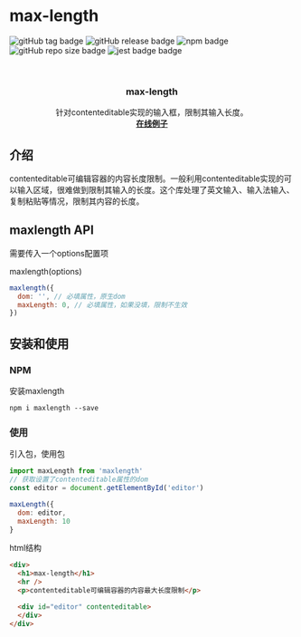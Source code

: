 # max-length

<!-- Badge -->
![gitHub tag badge](https://img.shields.io/github/v/tag/Gavin-yh/max-length)
![gitHub release badge](https://img.shields.io/github/v/release/Gavin-yh/max-length)
![npm badge](https://img.shields.io/npm/v/maxlength)
![gitHub repo size badge](https://img.shields.io/github/repo-size/Gavin-yh/max-length)
![jest badge badge](https://img.shields.io/badge/unit%20test-jest-yellowgreen)

<br />

<p align="center">
  <h3 align="center">max-length</h3>

  <p align="center">
    针对contenteditable实现的输入框，限制其输入长度。
    <br />
    <a href="https://gavin-yh.github.io/max-length/"><strong>在线例子</strong></a>
    <br />
  </p>
</p>


##  介绍

contenteditable可编辑容器的内容长度限制。一般利用contenteditable实现的可以输入区域，很难做到限制其输入的长度。这个库处理了英文输入、输入法输入、复制粘贴等情况，限制其内容的长度。


## maxlength API
需要传入一个options配置项

maxlength(options)

```js
maxlength({
  dom: '', // 必填属性，原生dom
  maxLength: 0, // 必填属性，如果没填，限制不生效
})
```


## 安装和使用
### NPM
安装maxlength
```base
npm i maxlength --save
```

### 使用
引入包，使用包
```js
import maxLength from 'maxlength'
// 获取设置了contenteditable属性的dom
const editor = document.getElementById('editor')

maxLength({
  dom: editor,
  maxLength: 10
}
```

html结构
```html
<div>
  <h1>max-length</h1>
  <hr />
  <p>contenteditable可编辑容器的内容最大长度限制</p>

  <div id="editor" contenteditable>
  </div>
</div>
```